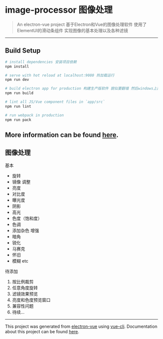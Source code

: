 # image-processor 图像处理

> An electron-vue project
> 基于Electron和Vue的图像处理软件 使用了ElementUI的滑动条组件
> 实现图像的基本处理以及各种滤镜

---
## Build Setup

``` bash
# install dependencies 安装项目依赖
npm install

# serve with hot reload at localhost:9080 热加载运行
npm run dev

# build electron app for production 构建生产版软件 貌似要翻墙 然后windows上面需要以管理员模式打开命令行 
npm run build

# lint all JS/Vue component files in `app/src`
npm run lint

# run webpack in production
npm run pack
```
More information can be found [here](https://simulatedgreg.gitbooks.io/electron-vue/content/docs/npm_scripts.html).
---

## 图像处理
基本
* 旋转
* 镜像
调整
* 亮度
* 对比度 
* 曝光度
* 阴影
* 高光
* 色度（饱和度） 
* 色调 
* 添加杂色
增强
* 暗角 
* 锐化 
* 马赛克 
* 怀旧 
* 模糊 etc

待添加
1. 按比例裁剪 
2. 任意角度旋转
3. 滤镜效果预览
4. 亮度和色度预览窗口
5. 兼容性问题
6. 待续...

---

This project was generated from [electron-vue](https://github.com/SimulatedGREG/electron-vue) using [vue-cli](https://github.com/vuejs/vue-cli). Documentation about this project can be found [here](https://simulatedgreg.gitbooks.io/electron-vue/content/index.html).
